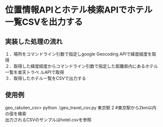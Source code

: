# 位置情報APIとホテル検索APIでホテル一覧CSVを出力する
## 実装した処理の流れ  
１．場所をコマンドライン引数で指定しgoogle Geocoding APIで緯度経度を取得  
２．取得した緯度経度からコマンドライン引数で指定した距離県内にあるホテル一覧を楽天トラベ
ルAPIで取得  
３．取得したホテル一覧をCSVで出力する  

## 使用例
geo_rakuten_csv> python .\geo_travel_csv.py 東京駅 2 #東京駅から2km以内の宿を検索  
出力されるCSVのサンプルはhotel.csvを参照
